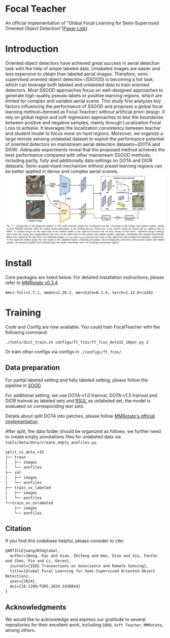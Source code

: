# Focal Teacher
An official implementation of "Global Focal Learning for Semi-Supervised Oriented Object Detection"[[Paper Link](https://ieeexplore.ieee.org/document/10623510)]


# Introduction
Oriented object detectors have achieved great success in aerial detection task with the help of ample labeled data. Unlabeled images are easier and less expensive to obtain than labeled aerial images. Therefore, semi-supervised oriented object detection~(SSOOD) is becoming a hot task, which can leverage both labeled and unlabeled data to train oriented detectors. Most SSOOD approaches focus on well-designed approaches to generate high-quality pseudo labels or positive learning regions, which are limited for complex and variable aerial scene. This study first analyzes key factors influencing the performance of SSOOD and proposes a global focal learning method~(termed as Focal Teacher) without artificial priori design. It rely on global region and soft regression approaches to blur the boundaries between positive and negative samples, mainly through Localization Focal Loss to achieve. It leverages the localization consistency between teacher and student model to focus more on hard regions. Moreover, we organize a large remote sensing unlabeled dataset to exploit the performance potential of oriented detectors on mainstream aerial detection datasets~(DOTA and DIOR). Adequate experiments reveal that the proposed method achieves the best performance compared with other mainstream SSOOD methods, including partly, fully and additionally data settings on DOTA and DIOR datasets. Semi-supervised mechanism without preset learning regions can be better applied in dense and complex aerial scenes.
![intro](figs/intro.png)
# Install
Core packages are listed below. For detailed installation instructions, please refer to [MMRotate v0.3.4](https://github.com/open-mmlab/mmrotate/tree/v0.3.4).
```
mmcv-full=1.7.1, mmdet=2.28.2, mmrotate=0.3.4, torch=1.12.0+cu102
```

# Training
Code and Config are now available. You could train FocalTeacher with the following command:
```
./tools/dist_train.sh configs/ft_fcos/ft_fcos_dota15_10per.py 2
```
Or train other configs via configs in `./configs/ft_fcos/`.

## Data preparation
For partial labeled setting and fully labeled setting, please follow the pipeline in [SOOD](https://github.com/HamPerdredes/SOOD).

For additional setting, we use DOTA-v1.0 trainval, DOTA-v1.5 trainval and DIOR trainval as labeled sets and [RSUL](https://github.com/heiyuxiaokai/RSUL) as unlabeled set, the model is evaluated on corresponding test sets.

Details about split DOTA into patches, please follow [MMRotate's official implementation](https://github.com/open-mmlab/mmrotate/blob/main/tools/data/dota/README.md).

After split, the data folder should be organized as follows, we further need to create empty annotations files for unlabeled data via `tools/data/dota/create_empty_annfiles.py`.
```
split_ss_dota_v15
├── train
│   ├── images
│   └── annfiles
├── val
│   ├── images
│   └── annfiles
├── train_xx_labeled
│   ├── images
│   └── annfiles
└──train_xx_unlabeled
    ├── images
    └── annfiles
```


## Citation

If you find this codebase helpful, please consider to cite:

```
@ARTICLE{wang2024global,
  author={Wang, Kai and Xiao, Zhifeng and Wan, Qiao and Xia, Fanfan and Chen, Pin and Li, Deren},
  journal={IEEE Transactions on Geoscience and Remote Sensing}, 
  title={Global Focal Learning for Semi-Supervised Oriented Object Detection}, 
  year={2024},
  doi={10.1109/TGRS.2024.3438844}
}
```

## Acknowledgments

We would like to acknowledge and express our gratitude to several repositories for their excellent work, including `SOOD`, `Soft Teacher`, `MMRotate`, among others.

